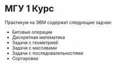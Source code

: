 # МГУ 1 Курс

Практикум на ЭВМ содержит следующие задчаи:
+ Битовые операции
+ Дискретная математика
+ Задачи с геометрией
+ Задачи с массивами
+ Задачи с последовательностями
+ Сортировки
